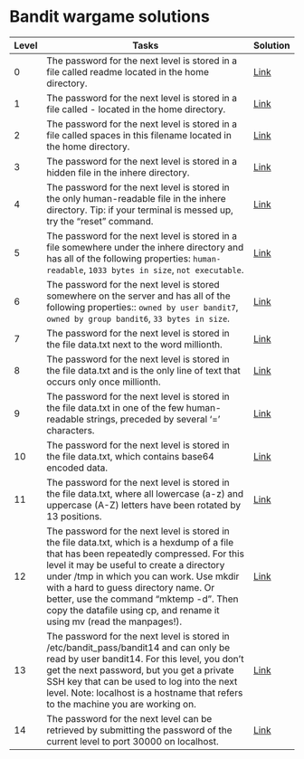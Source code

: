 # Bandit wargame solutions

| Level | Tasks                                                                                                                                                                                                                                                                                                                                                                                          | Solution                    |
| ----- | ---------------------------------------------------------------------------------------------------------------------------------------------------------------------------------------------------------------------------------------------------------------------------------------------------------------------------------------------------------------------------------------------- | --------------------------- |
| 0     | The password for the next level is stored in a file called readme located in the home directory.                                                                                                                                                                                                                                                                                               | [Link](./level0/README.md)  |
| 1     | The password for the next level is stored in a file called - located in the home directory.                                                                                                                                                                                                                                                                                                    | [Link](./level1/README.md)  |
| 2     | The password for the next level is stored in a file called spaces in this filename located in the home directory.                                                                                                                                                                                                                                                                              | [Link](./level2/README.md)  |
| 3     | The password for the next level is stored in a hidden file in the inhere directory.                                                                                                                                                                                                                                                                                                            | [Link](./level3/README.md)  |
| 4     | The password for the next level is stored in the only human-readable file in the inhere directory. Tip: if your terminal is messed up, try the “reset” command.                                                                                                                                                                                                                                | [Link](./level4/README.md)  |
| 5     | The password for the next level is stored in a file somewhere under the inhere directory and has all of the following properties: `human-readable`, `1033 bytes in size`, `not executable`.                                                                                                                                                                                                    | [Link](./level5/README.md)  |
| 6     | The password for the next level is stored somewhere on the server and has all of the following properties:: `owned by user bandit7`, `owned by group bandit6`, `33 bytes in size`.                                                                                                                                                                                                             | [Link](./level6/README.md)  |
| 7     | The password for the next level is stored in the file data.txt next to the word millionth.                                                                                                                                                                                                                                                                                                     | [Link](./level7/README.md)  |
| 8     | The password for the next level is stored in the file data.txt and is the only line of text that occurs only once millionth.                                                                                                                                                                                                                                                                   | [Link](./level8/README.md)  |
| 9     | The password for the next level is stored in the file data.txt in one of the few human-readable strings, preceded by several ‘=’ characters.                                                                                                                                                                                                                                                   | [Link](./level9/README.md)  |
| 10    | The password for the next level is stored in the file data.txt, which contains base64 encoded data.                                                                                                                                                                                                                                                                                            | [Link](./level10/README.md) |
| 11    | The password for the next level is stored in the file data.txt, where all lowercase (a-z) and uppercase (A-Z) letters have been rotated by 13 positions.                                                                                                                                                                                                                                       | [Link](./level11/README.md) |
| 12    | The password for the next level is stored in the file data.txt, which is a hexdump of a file that has been repeatedly compressed. For this level it may be useful to create a directory under /tmp in which you can work. Use mkdir with a hard to guess directory name. Or better, use the command “mktemp -d”. Then copy the datafile using cp, and rename it using mv (read the manpages!). | [Link](./level12/README.md) |
| 13    | The password for the next level is stored in /etc/bandit_pass/bandit14 and can only be read by user bandit14. For this level, you don’t get the next password, but you get a private SSH key that can be used to log into the next level. Note: localhost is a hostname that refers to the machine you are working on.                                                                         | [Link](./level13/README.md) |
| 14    | The password for the next level can be retrieved by submitting the password of the current level to port 30000 on localhost.                                                                                                                                                                                                                                                                   | [Link](./level14/README.md) |
